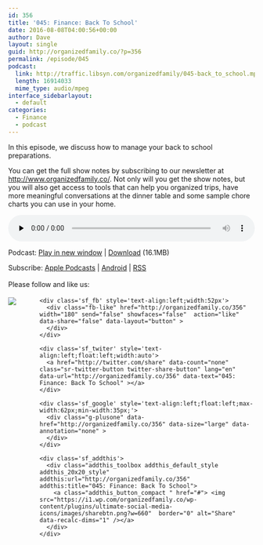 ```yaml
---
id: 356
title: '045: Finance: Back To School'
date: 2016-08-08T04:00:56+00:00
author: Dave
layout: single
guid: http://organizedfamily.co/?p=356
permalink: /episode/045
podcast:
  link: http://traffic.libsyn.com/organizedfamily/045-back_to_school.mp3
  length: 16914033
  mime_type: audio/mpeg
interface_sidebarlayout:
  - default
categories:
  - Finance
  - podcast
---
```

In this episode, we discuss how to manage your back to school preparations.

You can get the full show notes by subscribing to our newsletter at http://www.organizedfamily.co/. Not only will you get the show notes, but you will also get access to tools that can help you organized trips, have more meaningful conversations at the dinner table and some sample chore charts you can use in your home.

<div class="powerpress_player" id="powerpress_player_5366">
  <audio class="wp-audio-shortcode" id="audio-356-46" preload="none" style="width: 100%;" controls="controls"><source type="audio/mpeg" src="http://traffic.libsyn.com/organizedfamily/045-back_to_school.mp3?_=46" /><a href="http://traffic.libsyn.com/organizedfamily/045-back_to_school.mp3">http://traffic.libsyn.com/organizedfamily/045-back_to_school.mp3</a></audio>
</div>

<p class="powerpress_links powerpress_links_mp3">
  Podcast: <a href="http://traffic.libsyn.com/organizedfamily/045-back_to_school.mp3" class="powerpress_link_pinw" target="_blank" title="Play in new window" onclick="return powerpress_pinw('http://organizedfamily.co/?powerpress_pinw=356-podcast');" rel="nofollow">Play in new window</a> | <a href="http://traffic.libsyn.com/organizedfamily/045-back_to_school.mp3" class="powerpress_link_d" title="Download" rel="nofollow" download="045-back_to_school.mp3">Download</a> (16.1MB)
</p>

<p class="powerpress_links powerpress_subscribe_links">
  Subscribe: <a href="https://itunes.apple.com/us/podcast/organized-family/id1047979605?mt=2&ls=1#episodeGuid=http%3A%2F%2Forganizedfamily.co%2F%3Fp%3D356" class="powerpress_link_subscribe powerpress_link_subscribe_itunes" title="Subscribe on Apple Podcasts" rel="nofollow">Apple Podcasts</a> | <a href="http://subscribeonandroid.com/organizedfamily.co/feed/podcast" class="powerpress_link_subscribe powerpress_link_subscribe_android" title="Subscribe on Android" rel="nofollow">Android</a> | <a href="http://organizedfamily.co/feed/podcast" class="powerpress_link_subscribe powerpress_link_subscribe_rss" title="Subscribe via RSS" rel="nofollow">RSS</a>
</p>

<div class='sfsi_Sicons' style='width: 100%; display: inline-block; vertical-align: middle; text-align:left'>
  <div style='margin:0px 8px 0px 0px; line-height: 24px'>
    <span>Please follow and like us:</span>
  </div>
  
  <div class='sfsi_socialwpr'>
    <div class='sf_subscrbe' style='text-align:left;float:left;width:64px'>
      <a href="http://www.specificfeeds.com/widget/emailsubscribe/MTc5ODgx/OA==/" target="_blank"><img src="https://i2.wp.com/organizedfamily.co/wp-content/plugins/ultimate-social-media-icons/images/follow_subscribe.png?w=660" data-recalc-dims="1" /></a>
    </div>
    
    <div class='sf_fb' style='text-align:left;width:52px'>
      <div class="fb-like" href="http://organizedfamily.co/356" width="180" send="false" showfaces="false"  action="like" data-share="false" data-layout="button" >
      </div>
    </div>
    
    <div class='sf_twiter' style='text-align:left;float:left;width:auto'>
      <a href="http://twitter.com/share" data-count="none" class="sr-twitter-button twitter-share-button" lang="en" data-url="http://organizedfamily.co/356" data-text="045: Finance: Back To School" ></a>
    </div>
    
    <div class='sf_google' style='text-align:left;float:left;max-width:62px;min-width:35px;'>
      <div class="g-plusone" data-href="http://organizedfamily.co/356" data-size="large" data-annotation="none" >
      </div>
    </div>
    
    <div class='sf_addthis'>
      <div class="addthis_toolbox addthis_default_style addthis_20x20_style" addthis:url="http://organizedfamily.co/356" addthis:title="045: Finance: Back To School">
        <a class="addthis_button_compact " href="#"> <img src="https://i1.wp.com/organizedfamily.co/wp-content/plugins/ultimate-social-media-icons/images/sharebtn.png?w=660"  border="0" alt="Share" data-recalc-dims="1" /></a>
      </div>
    </div>
  </div>
</div>